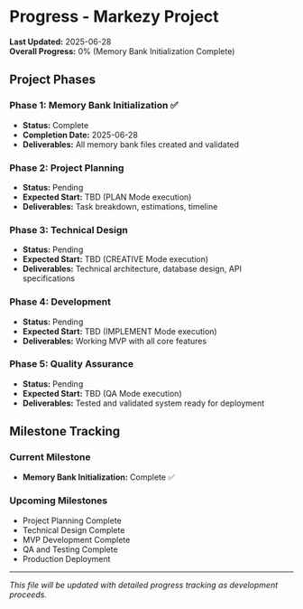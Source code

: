 # Progress - Markezy Project

**Last Updated:** 2025-06-28  
**Overall Progress:** 0% (Memory Bank Initialization Complete)

## Project Phases

### Phase 1: Memory Bank Initialization ✅

- **Status:** Complete
- **Completion Date:** 2025-06-28
- **Deliverables:** All memory bank files created and validated

### Phase 2: Project Planning

- **Status:** Pending
- **Expected Start:** TBD (PLAN Mode execution)
- **Deliverables:** Task breakdown, estimations, timeline

### Phase 3: Technical Design

- **Status:** Pending
- **Expected Start:** TBD (CREATIVE Mode execution)
- **Deliverables:** Technical architecture, database design, API specifications

### Phase 4: Development

- **Status:** Pending
- **Expected Start:** TBD (IMPLEMENT Mode execution)
- **Deliverables:** Working MVP with all core features

### Phase 5: Quality Assurance

- **Status:** Pending
- **Expected Start:** TBD (QA Mode execution)
- **Deliverables:** Tested and validated system ready for deployment

## Milestone Tracking

### Current Milestone

- **Memory Bank Initialization:** Complete ✅

### Upcoming Milestones

- Project Planning Complete
- Technical Design Complete
- MVP Development Complete
- QA and Testing Complete
- Production Deployment

---

_This file will be updated with detailed progress tracking as development proceeds._
